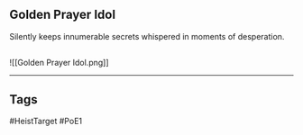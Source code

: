 ## Golden Prayer Idol
Silently keeps innumerable secrets whispered in moments of desperation.
## 
![[Golden Prayer Idol.png]]

---
## Tags
#HeistTarget
#PoE1 